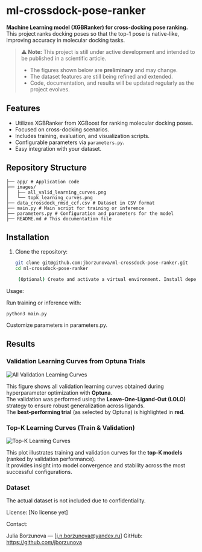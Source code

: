 # ml-crossdock-pose-ranker

**Machine Learning model (XGBRanker) for cross-docking pose ranking.**  
This project ranks docking poses so that the top-1 pose is native-like, improving accuracy in molecular docking tasks.

> **⚠️ Note:** This project is still under active development and intended to be published in a scientific article.
>
> - The figures shown below are **preliminary** and may change.
> - The dataset features are still being refined and extended.
> - Code, documentation, and results will be updated regularly as the project evolves.

## Features

- Utilizes XGBRanker from XGBoost for ranking molecular docking poses.
- Focused on cross-docking scenarios.
- Includes training, evaluation, and visualization scripts.
- Configurable parameters via `parameters.py`.
- Easy integration with your dataset.

## Repository Structure

`````
├── app/ # Application code 
├── images/
│   ├── all_valid_learning_curves.png
│   └── topk_learning_curves.png
├── data_crossdock_rmsd_ccf.csv # Dataset in CSV format
├── main.py # Main script for training or inference
├── parameters.py # Configuration and parameters for the model
├── README.md # This documentation file
`````

## Installation

1. Clone the repository:
   ```bash
   git clone git@github.com:jborzunova/ml-crossdock-pose-ranker.git
   cd ml-crossdock-pose-ranker

    (Optional) Create and activate a virtual environment. Install dependencies listed in requirements.txt

Usage:

Run training or inference with:

	python3 main.py

Customize parameters in parameters.py.

## Results

### Validation Learning Curves from Optuna Trials
![All Validation Learning Curves](images/all_valid_learning_curves.png)

This figure shows all validation learning curves obtained during hyperparameter optimization with **Optuna**.  
The validation was performed using the **Leave-One-Ligand-Out (LOLO)** strategy to ensure robust generalization across ligands.  
The **best-performing trial** (as selected by Optuna) is highlighted in **red**.

### Top-K Learning Curves (Train & Validation)
![Top-K Learning Curves](images/topk_learning_curves.png)

This plot illustrates training and validation curves for the **top-K models** (ranked by validation performance).  
It provides insight into model convergence and stability across the most successful configurations.

### Dataset

The actual dataset is not included due to confidentiality. 

License: [No license yet]

Contact:

Julia Borzunova — [j.n.borzunova@yandex.ru]
GitHub: https://github.com/jborzunova
